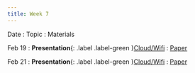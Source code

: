 ```yaml
---
title: Week 7
---
```


Date
: Topic
  : Materials

Feb 19
: **Presentation**{: .label .label-green }[Cloud/Wifi](#)
  : [Paper](#)

Feb 21
: **Presentation**{: .label .label-green }[Cloud/Wifi](#)
  : [Paper](#)